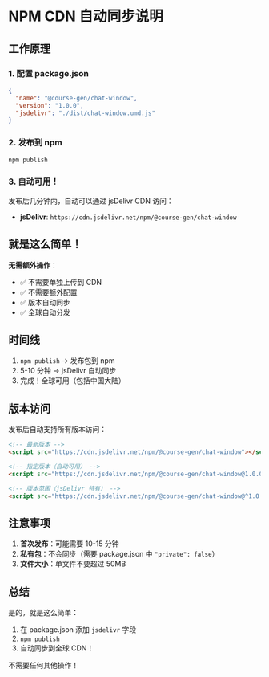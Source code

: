 # NPM CDN 自动同步说明

## 工作原理

### 1. 配置 package.json

```json
{
  "name": "@course-gen/chat-window",
  "version": "1.0.0",
  "jsdelivr": "./dist/chat-window.umd.js"
}
```

### 2. 发布到 npm

```bash
npm publish
```

### 3. 自动可用！

发布后几分钟内，自动可以通过 jsDelivr CDN 访问：

- **jsDelivr**: `https://cdn.jsdelivr.net/npm/@course-gen/chat-window`

## 就是这么简单！

**无需额外操作**：

- ✅ 不需要单独上传到 CDN
- ✅ 不需要额外配置
- ✅ 版本自动同步
- ✅ 全球自动分发

## 时间线

1. `npm publish` → 发布包到 npm
2. 5-10 分钟 → jsDelivr 自动同步
3. 完成！全球可用（包括中国大陆）

## 版本访问

发布后自动支持所有版本访问：

```html
<!-- 最新版本 -->
<script src="https://cdn.jsdelivr.net/npm/@course-gen/chat-window"></script>

<!-- 指定版本（自动可用） -->
<script src="https://cdn.jsdelivr.net/npm/@course-gen/chat-window@1.0.0"></script>

<!-- 版本范围（jsDelivr 特有） -->
<script src="https://cdn.jsdelivr.net/npm/@course-gen/chat-window@^1.0.0"></script>
```

## 注意事项

1. **首次发布**：可能需要 10-15 分钟
2. **私有包**：不会同步（需要 package.json 中 `"private": false`）
3. **文件大小**：单文件不要超过 50MB

## 总结

是的，就是这么简单：

1. 在 package.json 添加 `jsdelivr` 字段
2. `npm publish`
3. 自动同步到全球 CDN！

不需要任何其他操作！
